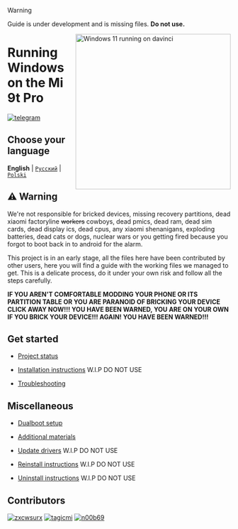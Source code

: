 > [!warning]
> Guide is under development and is missing files. **Do not use.**

<img align="right" src="https://raw.githubusercontent.com/graphiks/woa-raphael/main/media/raphael.png" width="350" alt="Windows 11 running on davinci">

# Running Windows on the Mi 9t Pro
[![telegram](https://img.shields.io/badge/chat-telegram-brightgreen.svg?logo=telegram&style=flat-square)](https://t.me/woa-davinci)

## Choose your language
**English** | [`Pусский`](/guide/Russian/README-ru.md) | [`Polski`](/guide/Polski/README-pl.md)

## ⚠️ Warning
We're not responsible for bricked devices, missing recovery partitions, dead xiaomi factoryline ~~workers~~ cowboys, dead pmics, dead ram, dead sim cards, dead display ics, dead cpus, any xiaomi shenanigans, exploding batteries, dead cats or dogs, nuclear wars or you getting fired because you forgot to boot back in to android for the alarm.

This project is in an early stage, all the files here have been contributed by other users, here you will find a guide with the working files we managed to get. This is a delicate process, do it under your own risk and follow all the steps carefully.

**IF YOU AREN'T COMFORTABLE MODDING YOUR PHONE OR ITS PARTITION TABLE OR YOU ARE PARANOID OF BRICKING YOUR DEVICE CLICK AWAY NOW!!! YOU HAVE BEEN WARNED, YOU ARE ON YOUR OWN IF YOU BRICK YOUR DEVICE!!! AGAIN! YOU HAVE BEEN WARNED!!!**


## Get started
- [Project status](guide/status.md)

- [Installation instructions](guide/1-partition.md) W.I.P DO NOT USE

- [Troubleshooting](guide/troubleshooting.md)


## Miscellaneous
- [Dualboot setup](guide/dualboot.md)

- [Additional materials](guide/materials.md)

- [Update drivers](guide/update.md) W.I.P DO NOT USE

- [Reinstall instructions](guide/reinstall.md) W.I.P DO NOT USE

- [Uninstall instructions](guide/uninstall.md) W.I.P DO NOT USE


## Contributors
[<img alt="zxcwsurx" src="https://images.weserv.nl/?url=https://avatars.githubusercontent.com/u/102683665?v=4&w=45&fit=cover&mask=circle&maxage=7d" />](https://github.com/zxcwsurx)
[<img alt="tagicmi" src="https://images.weserv.nl/?url=https://avatars.githubusercontent.com/u/166647160?v=4&w=45&fit=cover&mask=circle&maxage=7d" />](https://github.com/tagicmi)
[<img alt="n00b69" src="https://images.weserv.nl/?url=https://avatars.githubusercontent.com/u/83274506?v=4&w=45&fit=cover&mask=circle&maxage=7d" />](https://github.com/n00b69)
